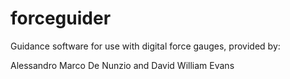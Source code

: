 # forceguider

Guidance software for use with digital force gauges, provided by:

Alessandro Marco De Nunzio and David William Evans
